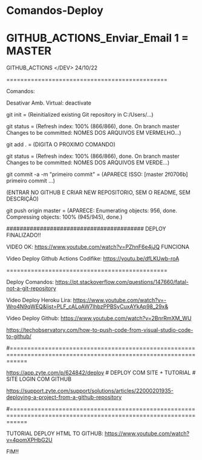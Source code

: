 # Comandos-Deploy

# GITHUB_ACTIONS_Enviar_Email 1 = MASTER
GITHUB_ACTIONS &lt;/DEV> 24/10/22 

==============================================

Comandos: 

Desativar Amb. Virtual: deactivate

git init    = (Reinitialized existing Git repository in C:/Users/...)

git status  = (Refresh index: 100% (866/866), done.     On branch master         Changes to be committed: NOMES DOS ARQUIVOS EM VERMELHO...)

git add .   = (DIGITA O PROXIMO COMANDO)

git status  = (Refresh index: 100% (866/866), done.     On branch master         Changes to be committed: NOMES DOS ARQUIVOS EM VERDE...)

git commit -a -m "primeiro commit"  = (APARECE ISSO: [master 2f0706b] primeiro commit ...)

(ENTRAR NO GITHUB E CRIAR NEW REPOSITORIO, SEM O README, SEM DESCRIÇÃO)

git push origin master  = (APARECE: Enumerating objects: 956, done. Compressing objects: 100% (945/945), done.)

######################################### DEPLOY FINALIZADO!!

VIDEO OK: https://www.youtube.com/watch?v=PZhnF6e4jJQ FUNCIONA

Video Deploy Github Actions Codifike: https://youtu.be/dfLKUwb-roA

==============================================

Deploy Comandos: https://pt.stackoverflow.com/questions/147660/fatal-not-a-git-repository

Video Deploy Heroku Lira: https://www.youtube.com/watch?v=-Wro4N9qWEQ&list=PLF_cALoAW7IhbzPPBSyCuxAYkAp98_29x&

Video Deploy Github: https://www.youtube.com/watch?v=2BnrRmXM_WU

https://techobservatory.com/how-to-push-code-from-visual-studio-code-to-github/

#=================================================================================================================

https://app.zyte.com/p/624842/deploy                # DEPLOY COM SITE + TUTORIAL       # SITE LOGIN COM GITHUB

https://support.zyte.com/support/solutions/articles/22000201935-deploying-a-project-from-a-github-repository

#=================================================================================================================

TUTORIAL DEPLOY HTML TO GITHUB: https://www.youtube.com/watch?v=4pomXPHbG2U

FIM!!
